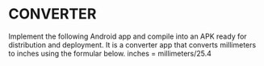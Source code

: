 # CONVERTER
Implement the following Android app and compile into an APK ready for distribution and deployment. 
It is a converter app that converts millimeters to inches using the formular below. 
inches = millimeters/25.4
